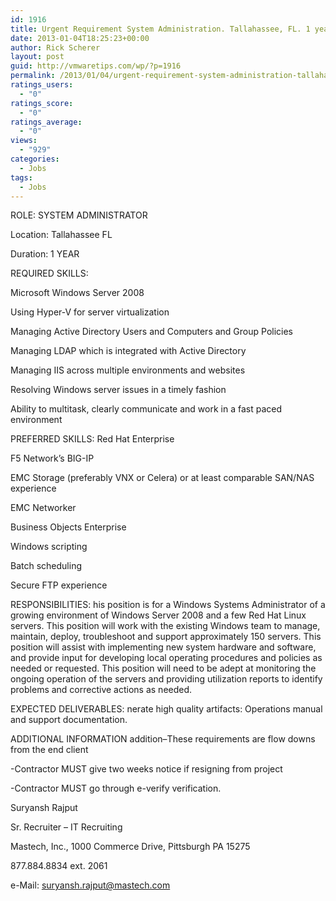 ```yaml
---
id: 1916
title: Urgent Requirement System Administration. Tallahassee, FL. 1 year
date: 2013-01-04T18:25:23+00:00
author: Rick Scherer
layout: post
guid: http://vmwaretips.com/wp/?p=1916
permalink: /2013/01/04/urgent-requirement-system-administration-tallahassee-fl-1-year/
ratings_users:
  - "0"
ratings_score:
  - "0"
ratings_average:
  - "0"
views:
  - "929"
categories:
  - Jobs
tags:
  - Jobs
---
```

ROLE: SYSTEM ADMINISTRATOR

Location: Tallahassee FL

Duration: 1 YEAR

REQUIRED SKILLS: 

Microsoft Windows Server 2008

Using Hyper-V for server virtualization

Managing Active Directory Users and Computers and Group Policies

Managing LDAP which is integrated with Active Directory

Managing IIS across multiple environments and websites

Resolving Windows server issues in a timely fashion

Ability to multitask, clearly communicate and work in a fast paced environment

PREFERRED SKILLS: Red Hat Enterprise

F5 Network’s BIG-IP

EMC Storage (preferably VNX or Celera) or at least comparable SAN/NAS experience

EMC Networker

Business Objects Enterprise

Windows scripting

Batch scheduling

Secure FTP experience

RESPONSIBILITIES: his position is for a Windows Systems Administrator of a growing environment of Windows Server 2008 and a few Red Hat Linux servers. This position will work with the existing Windows team to manage, maintain, deploy, troubleshoot and support approximately 150 servers. This position will assist with implementing new system hardware and software, and provide input for developing local operating procedures and policies as needed or requested. This position will need to be adept at monitoring the ongoing operation of the servers and providing utilization reports to identify problems and corrective actions as needed.

EXPECTED DELIVERABLES: nerate high quality artifacts: Operations manual and support documentation.

ADDITIONAL INFORMATION addition&#8211;These requirements are flow downs from the end client

-Contractor MUST give two weeks notice if resigning from project

-Contractor MUST go through e-verify verification.

Suryansh Rajput

Sr. Recruiter &#8211; IT Recruiting

Mastech, Inc., 1000 Commerce Drive, Pittsburgh PA 15275 

877.884.8834 ext. 2061
  
e-Mail: suryansh.rajput@mastech.com